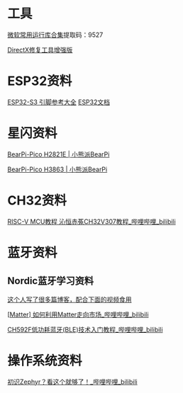 # 工具

[微软常用运行库合集](https://wwa.lanzout.com/b0b8rs19a)提取码：9527

[DirectX修复工具增强版](https://www.zysoftware.top/post/10.html)









# ESP32资料

[ESP32-S3 引脚参考大全](https://lingshunlab.com/book/esp32/esp32-s3-pin-reference)
[ESP32文档](https://duruofu.github.io/ESP32-Guide/docs/guide/%E7%9B%AE%E5%BD%95.html)






# 星闪资料

[BearPi-Pico H2821E | 小熊派BearPi](https://www.bearpi.cn/core_board/bearpi/pico/h2821E/)

[BearPi-Pico H3863 | 小熊派BearPi](https://www.bearpi.cn/core_board/bearpi/pico/h3863/)



# CH32资料

[RISC-V MCU教程 沁恒赤菟CH32V307教程_哔哩哔哩_bilibili](https://www.bilibili.com/video/BV1JK421b75E)





# 蓝牙资料

## Nordic蓝牙学习资料

[这个人写了很多篇博客，配合下面的视频食用](https://www.cnblogs.com/iini)

[[Matter\] 如何利用Matter走向市场_哔哩哔哩_bilibili](https://www.bilibili.com/video/BV1cW4y1A7FB)

[CH592F低功耗蓝牙(BLE)技术入门教程_哔哩哔哩_bilibili](https://www.bilibili.com/video/BV1Ww41177Ru)



# 操作系统资料

[初识Zephyr？看这个就够了！_哔哩哔哩_bilibili](https://www.bilibili.com/video/BV1Vg4y1p72X5)
